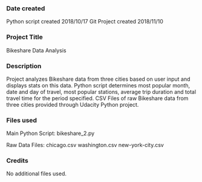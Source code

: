### Date created
Python script created 2018/10/17
Git Project created 2018/11/10

### Project Title
Bikeshare Data Analysis

### Description
Project analyzes Bikeshare data from three cities based on user input and displays stats on this data.  Python script determines most popular month, date and day of travel, most popular stations,
average trip duration and total travel time for the period specified.  CSV Files of raw Bikeshare data from three cities provided through Udacity Python project.

### Files used
Main Python Script:
bikeshare_2.py

Raw Data Files:
chicago.csv
washington.csv
new-york-city.csv

### Credits
No additional files used.
